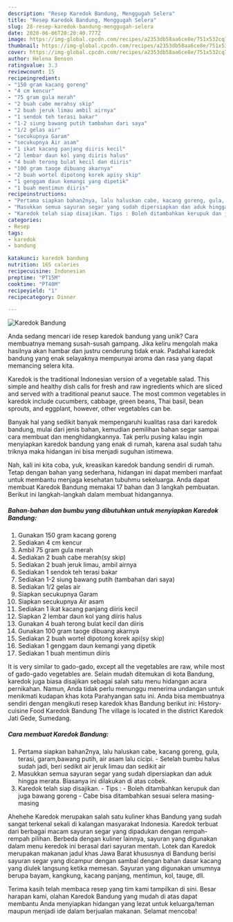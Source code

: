 ```yaml
---
description: "Resep Karedok Bandung, Menggugah Selera"
title: "Resep Karedok Bandung, Menggugah Selera"
slug: 28-resep-karedok-bandung-menggugah-selera
date: 2020-06-06T20:20:40.777Z
image: https://img-global.cpcdn.com/recipes/a2353db58aa6ce8e/751x532cq70/karedok-bandung-foto-resep-utama.jpg
thumbnail: https://img-global.cpcdn.com/recipes/a2353db58aa6ce8e/751x532cq70/karedok-bandung-foto-resep-utama.jpg
cover: https://img-global.cpcdn.com/recipes/a2353db58aa6ce8e/751x532cq70/karedok-bandung-foto-resep-utama.jpg
author: Helena Benson
ratingvalue: 3.3
reviewcount: 15
recipeingredient:
- "150 gram kacang goreng"
- "4 cm kencur"
- "75 gram gula merah"
- "2 buah cabe merahsy skip"
- "2 buah jeruk limau ambil airnya"
- "1 sendok teh terasi bakar"
- "1-2 siung bawang putih tambahan dari saya"
- "1/2 gelas air"
- "secukupnya Garam"
- "secukupnya Air asam"
- "1 ikat kacang panjang diiris kecil"
- "2 lembar daun kol yang diiris halus"
- "4 buah terong bulat kecil dan diiris"
- "100 gram taoge dibuang akarnya"
- "2 buah wortel dipotong korek apisy skip"
- "1 genggam daun kemangi yang dipetik"
- "1 buah mentimun diiris"
recipeinstructions:
- "Pertama siapkan bahan2nya, lalu haluskan cabe, kacang goreng, gula, terasi, garam,bawang putih, air asam lalu cicipi. Setelah bumbu halus sudah jadi, beri sedikit air jeruk limau dan sedikit air"
- "Masukkan semua sayuran segar yang sudah dipersiapkan dan aduk hingga merata. Biasanya ini dilakukan di atas cobek."
- "Karedok telah siap disajikan. Tips : Boleh ditambahkan kerupuk dan juga bawang goreng Cabe bisa ditambahkan sesuai selera masing-masing"
categories:
- Resep
tags:
- karedok
- bandung

katakunci: karedok bandung 
nutrition: 165 calories
recipecuisine: Indonesian
preptime: "PT15M"
cooktime: "PT40M"
recipeyield: "1"
recipecategory: Dinner

---
```



![Karedok Bandung](https://img-global.cpcdn.com/recipes/a2353db58aa6ce8e/751x532cq70/karedok-bandung-foto-resep-utama.jpg)

Anda sedang mencari ide resep karedok bandung yang unik? Cara membuatnya memang susah-susah gampang. Jika keliru mengolah maka hasilnya akan hambar dan justru cenderung tidak enak. Padahal karedok bandung yang enak selayaknya mempunyai aroma dan rasa yang dapat memancing selera kita.

Karedok is the traditional Indonesian version of a vegetable salad. This simple and healthy dish calls for fresh and raw ingredients which are sliced and served with a traditional peanut sauce. The most common vegetables in karedok include cucumbers, cabbage, green beans, Thai basil, bean sprouts, and eggplant, however, other vegetables can be.

Banyak hal yang sedikit banyak mempengaruhi kualitas rasa dari karedok bandung, mulai dari jenis bahan, kemudian pemilihan bahan segar sampai cara membuat dan menghidangkannya. Tak perlu pusing kalau ingin menyiapkan karedok bandung yang enak di rumah, karena asal sudah tahu triknya maka hidangan ini bisa menjadi suguhan istimewa.


Nah, kali ini kita coba, yuk, kreasikan karedok bandung sendiri di rumah. Tetap dengan bahan yang sederhana, hidangan ini dapat memberi manfaat untuk membantu menjaga kesehatan tubuhmu sekeluarga. Anda dapat membuat Karedok Bandung memakai 17 bahan dan 3 langkah pembuatan. Berikut ini langkah-langkah dalam membuat hidangannya.

<!--inarticleads1-->

##### Bahan-bahan dan bumbu yang dibutuhkan untuk menyiapkan Karedok Bandung:

1. Gunakan 150 gram kacang goreng
1. Sediakan 4 cm kencur
1. Ambil 75 gram gula merah
1. Sediakan 2 buah cabe merah(sy skip)
1. Sediakan 2 buah jeruk limau, ambil airnya
1. Sediakan 1 sendok teh terasi bakar
1. Sediakan 1-2 siung bawang putih (tambahan dari saya)
1. Sediakan 1/2 gelas air
1. Siapkan secukupnya Garam
1. Siapkan secukupnya Air asam
1. Sediakan 1 ikat kacang panjang diiris kecil
1. Siapkan 2 lembar daun kol yang diiris halus
1. Gunakan 4 buah terong bulat kecil dan diiris
1. Gunakan 100 gram taoge dibuang akarnya
1. Sediakan 2 buah wortel dipotong korek api(sy skip)
1. Sediakan 1 genggam daun kemangi yang dipetik
1. Sediakan 1 buah mentimun diiris


It is very similar to gado-gado, except all the vegetables are raw, while most of gado-gado vegetables are. Selain mudah ditemukan di kota Bandung, karedok juga biasa disajikan sebagai salah satu menu hidangan acara pernikahan. Namun, Anda tidak perlu menunggu menerima undangan untuk menikmati kudapan khas kota Parahyangan satu ini. Anda bisa membuatnya sendiri dengan mengikuti resep karedok khas Bandung berikut ini: History-cuisine Food Karedok Bandung The village is located in the district Karedok Jati Gede, Sumedang. 

<!--inarticleads2-->

##### Cara membuat Karedok Bandung:

1. Pertama siapkan bahan2nya, lalu haluskan cabe, kacang goreng, gula, terasi, garam,bawang putih, air asam lalu cicipi. - Setelah bumbu halus sudah jadi, beri sedikit air jeruk limau dan sedikit air
1. Masukkan semua sayuran segar yang sudah dipersiapkan dan aduk hingga merata. Biasanya ini dilakukan di atas cobek.
1. Karedok telah siap disajikan. - Tips : - Boleh ditambahkan kerupuk dan juga bawang goreng - Cabe bisa ditambahkan sesuai selera masing-masing


Ahehehe Karedok merupakan salah satu kuliner khas Bandung yang sudah sangat terkenal sekali di kalangan masyarakat Indonesia. Karedok terbuat dari berbagai macam sayuran segar yang dipadukan dengan rempah-rempah pilihan. Berbeda dengan kuliner lainnya, sayuran yang digunakan dalam menu keredok ini berasal dari sayuran mentah. Lotek dan Karedok merupakan makanan jadul khas Jawa Barat khususnya di Bandung berisi sayuran segar yang dicampur dengan sambal dengan bahan dasar kacang yang diulek langsung ketika memesan. Sayuran yang digunakan umumnya berupa bayam, kangkung, kacang panjang, mentimun, kol, tauge, dll. 

Terima kasih telah membaca resep yang tim kami tampilkan di sini. Besar harapan kami, olahan Karedok Bandung yang mudah di atas dapat membantu Anda menyiapkan hidangan yang lezat untuk keluarga/teman maupun menjadi ide dalam berjualan makanan. Selamat mencoba!

